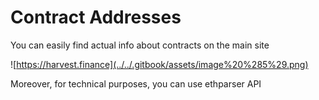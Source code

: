 # Contract Addresses



You can easily find actual info about contracts on the main site

![https://harvest.finance](../../.gitbook/assets/image%20%285%29.png)

Moreover, for technical purposes, you can use ethparser API



